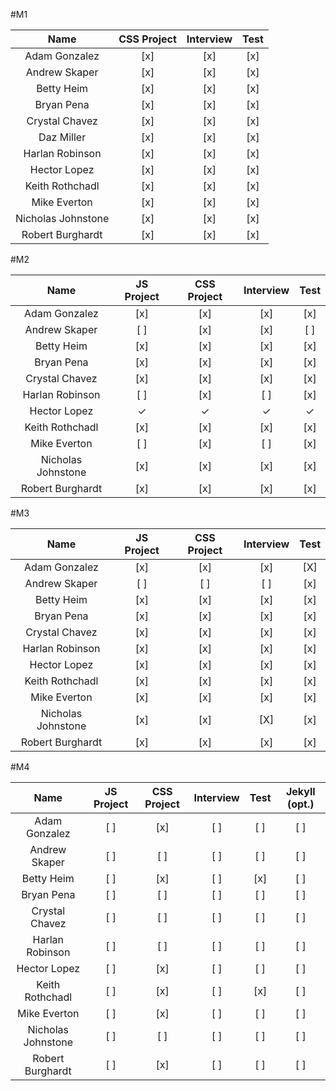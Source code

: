 #M1

Name                | CSS Project | Interview | Test |
:------------------:|:-----------:|:---------:|:----:|
Adam Gonzalez       | [x]         | [x]       | [x]  |
Andrew Skaper       | [x]         | [x]       | [x]  |
Betty Heim          | [x]         | [x]       | [x]  |
Bryan Pena          | [x]         | [x]       | [x]  |
Crystal Chavez      | [x]         | [x]       | [x]  |
Daz Miller          | [x]         | [x]       | [x]  |
Harlan Robinson     | [x]         | [x]       | [x]  |
Hector Lopez        | [x]         | [x]       | [x]  |
Keith Rothchadl     | [x]         | [x]       | [x]  |
Mike Everton        | [x]         | [x]       | [x]  |
Nicholas Johnstone  | [x]         | [x]       | [x]  |
Robert Burghardt    | [x]         | [x]       | [x]  |

#M2

Name                | JS Project | CSS Project | Interview | Test |
:------------------:|:----------:|:-----------:|:---------:|:----:|
Adam Gonzalez       | [x]        | [x]         | [x]       | [x]  |
Andrew Skaper       | [ ]        | [x]         | [x]       | [ ]  |
Betty Heim          | [x]        | [x]         | [x]       | [x]  |
Bryan Pena          | [x]        | [x]         | [x]       | [x]  |
Crystal Chavez      | [x]        | [x]         | [x]       | [x]  |
Harlan Robinson     | [ ]        | [x]         | [ ]       | [x]  |
Hector Lopez        | ✓        | ✓         | ✓       | ✓  |
Keith Rothchadl     | [x]        | [x]         | [x]       | [x]  |
Mike Everton        | [ ]        | [x]         | [ ]       | [x]  |
Nicholas Johnstone  | [x]        | [x]         | [x]       | [x]  |
Robert Burghardt    | [x]        | [x]         | [x]       | [x]  |

#M3

Name                | JS Project | CSS Project | Interview | Test |
:------------------:|:----------:|:-----------:|:---------:|:----:|
Adam Gonzalez       | [x]        | [x]         | [x]       | [X]  |
Andrew Skaper       | [ ]        | [ ]         | [ ]       | [x]  |
Betty Heim          | [x]        | [x]         | [x]       | [x]  |
Bryan Pena          | [x]        | [x]         | [x]       | [x]  |
Crystal Chavez      | [x]        | [x]         | [x]       | [x]  |
Harlan Robinson     | [x]        | [x]         | [x]       | [x]  |
Hector Lopez        | [x]        | [x]         | [x]       | [x]  |
Keith Rothchadl     | [x]        | [x]         | [x]       | [x]  |
Mike Everton        | [x]        | [x]         | [x]       | [x]  |
Nicholas Johnstone  | [x]        | [x]         | [X]       | [x]  |
Robert Burghardt    | [x]        | [x]         | [x]       | [x]  |

#M4

Name                | JS Project | CSS Project | Interview | Test | Jekyll (opt.) |
:------------------:|:----------:|:-----------:|:---------:|:----:|:-------------:|
Adam Gonzalez       | [ ]        | [x]         | [ ]       | [ ]  | [ ]           |
Andrew Skaper       | [ ]        | [ ]         | [ ]       | [ ]  | [ ]           |
Betty Heim          | [ ]        | [x]         | [ ]       | [x]  | [ ]           |
Bryan Pena          | [ ]        | [ ]         | [ ]       | [ ]  | [ ]           |
Crystal Chavez      | [ ]        | [ ]         | [ ]       | [ ]  | [ ]           |
Harlan Robinson     | [ ]        | [ ]         | [ ]       | [ ]  | [ ]           |
Hector Lopez        | [ ]        | [x]         | [ ]       | [ ]  | [ ]           |
Keith Rothchadl     | [ ]        | [x]         | [ ]       | [x]  | [ ]           |
Mike Everton        | [ ]        | [x]         | [ ]       | [ ]  | [ ]           |
Nicholas Johnstone  | [ ]        | [ ]         | [ ]       | [ ]  | [ ]           |
Robert Burghardt    | [ ]        | [x]         | [ ]       | [ ]  | [ ]           |

